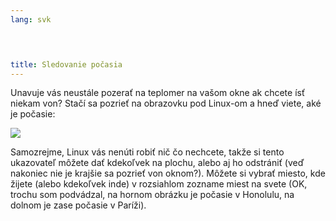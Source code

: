 ```yaml
---
lang: svk
﻿



title: Sledovanie počasia
---
```


Unavuje vás neustále pozerať na teplomer na vašom okne ak chcete ísť niekam von? Stačí sa pozrieť na obrazovku pod Linux-om a hneď viete, aké je počasie: 

<img src="Images/weather.png" />

Samozrejme, Linux vás nenúti robiť nič čo nechcete, takže si tento ukazovateľ môžete dať kdekoľvek na plochu, alebo aj ho odstrániť (veď nakoniec nie je krajšie sa pozrieť von oknom?). Môžete si vybrať miesto, kde žijete (alebo kdekoľvek inde) v rozsiahlom zozname miest na svete (OK, trochu som podvádzal, na hornom obrázku je počasie v Honolulu, na dolnom je zase počasie v Paríži).




